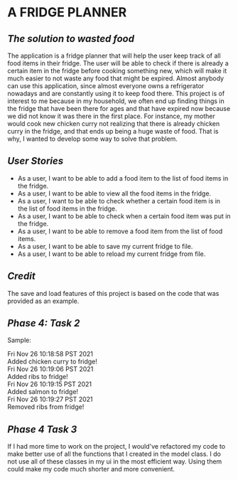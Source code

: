 
# **A FRIDGE PLANNER**

## *The solution to wasted food*

The application is a fridge planner that will help the user keep track of all food items in their fridge. The user will 
be able to check if there is already a certain item in the fridge before cooking something new, which will make it much 
easier to not waste any food that might be expired. Almost anybody can use this application, since almost everyone owns
a refrigerator nowadays and are constantly using it to keep food there. This project is of interest to me because in my
household, we often end up finding things in the fridge that have been there for ages and that have expired now because
we did not know it was there in the first place. For instance, my mother would cook new chicken curry not realizing that
there is already chicken curry in the fridge, and that ends up being a huge waste of food. That is why, I wanted to 
develop some way to solve that problem.

## ***User Stories***

- As a user,  I want to be able to add a food item to the list of food items in the fridge. 
- As a user, I want to be able to view all the food items in the fridge.
- As a user, I want to be able to check whether a certain food item is in the list of food items in the fridge. 
- As a user, I want to be able to check when a certain food item was put in the fridge. 
- As a user, I want to be able to remove a food item from the list of food items. 
- As a user, I want to be able to save my current fridge to file.
- As a user, I want to be able to reload my current fridge from file. 

## ***Credit***
The save and load features of this project is based on the code that was provided as an example.

## ***Phase 4: Task 2***
Sample:

Fri Nov 26 10:18:58 PST 2021       
Added chicken curry to fridge!    
Fri Nov 26 10:19:06 PST 2021   
Added ribs to fridge!   
Fri Nov 26 10:19:15 PST 2021   
Added salmon to fridge!   
Fri Nov 26 10:19:27 PST 2021   
Removed ribs from fridge!   

## ***Phase 4 Task 3***

If I had more time to work on the project, I would've refactored my code to make better use of
all the functions that I created in the model class. I do not use all of these classes in my ui in the
most efficient way. Using them could make my code much shorter and more convenient. 